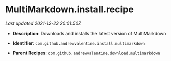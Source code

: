 # MultiMarkdown.install.recipe

_Last updated 2021-12-23 20:01:50Z_

- **Description**: Downloads and installs the latest version of MultiMarkdown

- **Identifier**: `com.github.andrewvalentine.install.multimarkdown`

- **Parent Recipes**: `com.github.andrewvalentine.download.multimarkdown`
